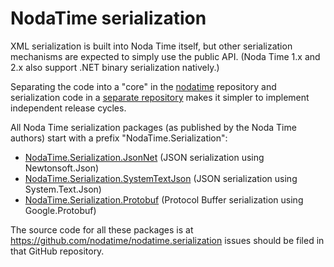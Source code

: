 # NodaTime serialization

XML serialization is built into Noda Time itself, but other serialization mechanisms are
expected to simply use the public API. (Noda Time 1.x and 2.x also support .NET binary
serialization natively.)

Separating the code into a "core" in the [nodatime](https://github.com/nodatime/nodatime)
repository and serialization code in a
[separate repository](https://github.com/nodatime/nodatime.serialization)
makes it simpler to implement independent release cycles.

All Noda Time serialization packages (as published by the Noda Time
authors) start with a prefix "NodaTime.Serialization":

- [NodaTime.Serialization.JsonNet](https://www.nuget.org/packages/NodaTime.Serialization.JsonNet)
  (JSON serialization using Newtonsoft.Json)
- [NodaTime.Serialization.SystemTextJson](https://www.nuget.org/packages/NodaTime.Serialization.SystemTextJson)
  (JSON serialization using System.Text.Json)
- [NodaTime.Serialization.Protobuf](https://www.nuget.org/packages/NodaTime.Serialization.Protobuf)
  (Protocol Buffer serialization using Google.Protobuf)
  
The source code for all these packages is at
https://github.com/nodatime/nodatime.serialization issues should be
filed in that GitHub repository.
